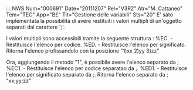  :  : NWS Num="000691" Date="20111207" Rel="V3R2" Atr="M. Cattaneo" Tem="TEC" App="B£" Tit="Gestione delle variabili" Sts="20"
E' sato implementata la possibilità di avere restituiti i valori multipli di un'oggetto separati dal carattere ';'.

I valori multipli sono accessibili tramite la seguente struttura : 
<Variabile>%EC.<attributo> - Restituisce l'elenco per codice.
<Variabile>%ED.<attributo> - Restituisce l'elenco per significato.
Ritorna l'elenco prefissandolo con la posizione "1)xx  2)yy  3)zz"

Ora, aggiungendo il metodo "1", è possibile avere l'elenco separato da ; <Variabile>%EC1.<attributo> - Restituisce l'elenco per codice separatao da ;.
<Variabile>%ED1.<attributo> - Restituisce l'elenco per significato separato da ;.
Ritorna l'elenco separato da ; "xx;yy;zz"
